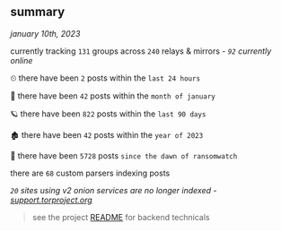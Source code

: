 
## summary
_january 10th, 2023_

currently tracking `131` groups across `240` relays & mirrors - _`92` currently online_

⏲ there have been `2` posts within the `last 24 hours`

🦈 there have been `42` posts within the `month of january`

🪐 there have been `822` posts within the `last 90 days`

🏚 there have been `42` posts within the `year of 2023`

🦕 there have been `5728` posts `since the dawn of ransomwatch`

there are `68` custom parsers indexing posts

_`20` sites using v2 onion services are no longer indexed - [support.torproject.org](https://support.torproject.org/onionservices/v2-deprecation/)_

> see the project [README](https://github.com/joshhighet/ransomwatch#ransomwatch--) for backend technicals
